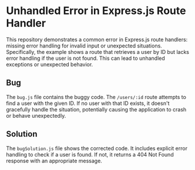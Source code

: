 # Unhandled Error in Express.js Route Handler
This repository demonstrates a common error in Express.js route handlers: missing error handling for invalid input or unexpected situations.  Specifically, the example shows a route that retrieves a user by ID but lacks error handling if the user is not found. This can lead to unhandled exceptions or unexpected behavior.

## Bug
The `bug.js` file contains the buggy code. The `/users/:id` route attempts to find a user with the given ID. If no user with that ID exists, it doesn't gracefully handle the situation, potentially causing the application to crash or behave unexpectedly. 

## Solution
The `bugSolution.js` file shows the corrected code. It includes explicit error handling to check if a user is found. If not, it returns a 404 Not Found response with an appropriate message.